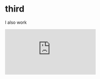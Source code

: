 # third

I also work

<iframe class="iframe-video" src="https://www.youtube.com/embed/FEnRpy9Xfes?rel=0&amp;controls=0&amp;showinfo=0&amp;start=10&amp;autoplay=1" frameborder="0" allow="autoplay; encrypted-media" allowfullscreen></iframe>
